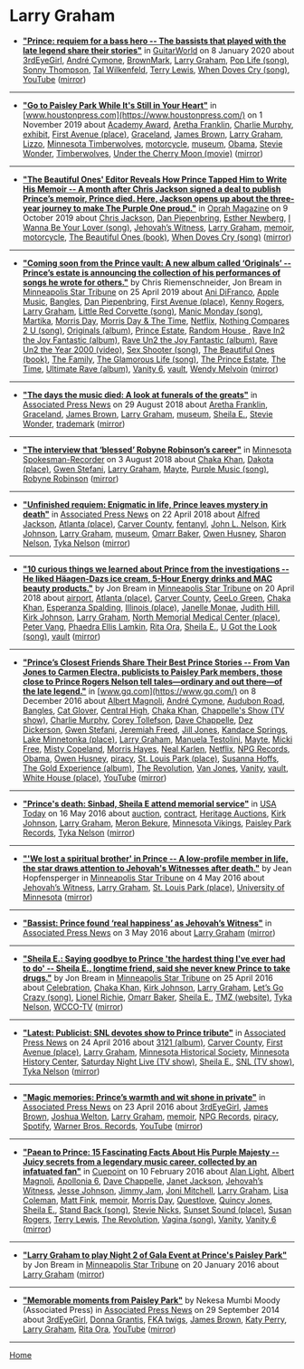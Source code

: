 # Larry Graham

 - [**"Prince: requiem for a bass hero -- The bassists that played with the late legend share their stories"**](https://www.guitarworld.com/features/prince-requiem-for-a-bass-hero) in [GuitarWorld](https://www.guitarworld.com/) on 8 January 2020 about [3rdEyeGirl](../../topics/3rdeyegirl/index.md), [André Cymone](../../topics/andr-cymone/index.md), [BrownMark](../../topics/brownmark/index.md), [Larry Graham](../../topics/larry-graham/index.md), [Pop Life (song)](../../topics/song/pop-life/index.md), [Sonny Thompson](../../topics/sonny-thompson/index.md), [Tal Wilkenfeld](../../topics/tal-wilkenfeld/index.md), [Terry Lewis](../../topics/terry-lewis/index.md), [When Doves Cry (song)](../../topics/song/when-doves-cry/index.md), [YouTube](../../topics/youtube/index.md) ([mirror](https://web.archive.org/web/*/https://www.guitarworld.com/features/prince-requiem-for-a-bass-hero))

----

 - [**"Go to Paisley Park While It's Still in Your Heart"**](https://www.houstonpress.com/music/a-trip-to-princes-paisley-park-11373725) in [www.houstonpress.com](https://www.houstonpress.com/) on 1 November 2019 about [Academy Award](../../topics/academy-award/index.md), [Aretha Franklin](../../topics/aretha-franklin/index.md), [Charlie Murphy](../../topics/charlie-murphy/index.md), [exhibit](../../topics/exhibit/index.md), [First Avenue (place)](../../topics/place/first-avenue/index.md), [Graceland](../../topics/graceland/index.md), [James Brown](../../topics/james-brown/index.md), [Larry Graham](../../topics/larry-graham/index.md), [Lizzo](../../topics/lizzo/index.md), [Minnesota Timberwolves](../../topics/minnesota-timberwolves/index.md), [motorcycle](../../topics/motorcycle/index.md), [museum](../../topics/museum/index.md), [Obama](../../topics/obama/index.md), [Stevie Wonder](../../topics/stevie-wonder/index.md), [Timberwolves](../../topics/timberwolves/index.md), [Under the Cherry Moon (movie)](../../topics/movie/under-the-cherry-moon/index.md) ([mirror](https://web.archive.org/web/*/https://www.houstonpress.com/music/a-trip-to-princes-paisley-park-11373725))

----

 - [**"The Beautiful Ones' Editor Reveals How Prince Tapped Him to Write His Memoir -- A month after Chris Jackson signed a deal to publish Prince’s memoir, Prince died. Here, Jackson opens up about the three-year journey to make The Purple One proud."**](https://www.oprahmag.com/entertainment/books/a29339794/prince-the-beautiful-ones-book-chris-jackson/) in [Oprah Magazine](https://www.oprahmag.com/) on 9 October 2019 about [Chris Jackson](../../topics/chris-jackson/index.md), [Dan Piepenbring](../../topics/dan-piepenbring/index.md), [Esther Newberg](../../topics/esther-newberg/index.md), [I Wanna Be Your Lover (song)](../../topics/song/i-wanna-be-your-lover/index.md), [Jehovah’s Witness](../../topics/jehovah-s-witness/index.md), [Larry Graham](../../topics/larry-graham/index.md), [memoir](../../topics/memoir/index.md), [motorcycle](../../topics/motorcycle/index.md), [The Beautiful Ones (book)](../../topics/book/the-beautiful-ones/index.md), [When Doves Cry (song)](../../topics/song/when-doves-cry/index.md) ([mirror](https://web.archive.org/web/*/https://www.oprahmag.com/entertainment/books/a29339794/prince-the-beautiful-ones-book-chris-jackson/))

----

 - [**"Coming soon from the Prince vault: A new album called ‘Originals’ -- Prince’s estate is announcing the collection of his performances of songs he wrote for others."**](http://www.startribune.com/coming-soon-from-the-prince-vault-a-new-album-called-originals/509009862/) by Chris Riemenschneider, Jon Bream in [Minneapolis Star Tribune](http://www.startribune.com/) on 25 April 2019 about [Ani DiFranco](../../topics/ani-difranco/index.md), [Apple Music](../../topics/apple-music/index.md), [Bangles](../../topics/bangles/index.md), [Dan Piepenbring](../../topics/dan-piepenbring/index.md), [First Avenue (place)](../../topics/place/first-avenue/index.md), [Kenny Rogers](../../topics/kenny-rogers/index.md), [Larry Graham](../../topics/larry-graham/index.md), [Little Red Corvette (song)](../../topics/song/little-red-corvette/index.md), [Manic Monday (song)](../../topics/song/manic-monday/index.md), [Martika](../../topics/martika/index.md), [Morris Day](../../topics/morris-day/index.md), [Morris Day & The Time](../../topics/morris-day-the-time/index.md), [Netflix](../../topics/netflix/index.md), [Nothing Compares 2 U (song)](../../topics/song/nothing-compares-2-u/index.md), [Originals (album)](../../topics/album/originals/index.md), [Prince Estate](../../topics/prince-estate/index.md), [Random House ](../../topics/random-house/index.md), [Rave In2 the Joy Fantastic (album)](../../topics/album/rave-in2-the-joy-fantastic/index.md), [Rave Un2 the Joy Fantastic (album)](../../topics/album/rave-un2-the-joy-fantastic/index.md), [Rave Un2 the Year 2000 (video)](../../topics/video/rave-un2-the-year-2000/index.md), [Sex Shooter (song)](../../topics/song/sex-shooter/index.md), [The Beautiful Ones (book)](../../topics/book/the-beautiful-ones/index.md), [The Family](../../topics/the-family/index.md), [The Glamorous Life (song)](../../topics/song/the-glamorous-life/index.md), [The Prince Estate](../../topics/the-prince-estate/index.md), [The Time](../../topics/the-time/index.md), [Ultimate Rave (album)](../../topics/album/ultimate-rave/index.md), [Vanity 6](../../topics/vanity-6/index.md), [vault](../../topics/vault/index.md), [Wendy Melvoin](../../topics/wendy-melvoin/index.md) ([mirror](https://web.archive.org/web/*/http://www.startribune.com/coming-soon-from-the-prince-vault-a-new-album-called-originals/509009862/))

----

 - [**"The days the music died: A look at funerals of the greats"**](https://apnews.com/7d546ab5dbec4e5ba4ebd0eddd1064e8) in [Associated Press News](https://apnews.com/) on 29 August 2018 about [Aretha Franklin](../../topics/aretha-franklin/index.md), [Graceland](../../topics/graceland/index.md), [James Brown](../../topics/james-brown/index.md), [Larry Graham](../../topics/larry-graham/index.md), [museum](../../topics/museum/index.md), [Sheila E.](../../topics/sheila-e/index.md), [Stevie Wonder](../../topics/stevie-wonder/index.md), [trademark](../../topics/trademark/index.md) ([mirror](https://web.archive.org/web/*/https://apnews.com/7d546ab5dbec4e5ba4ebd0eddd1064e8))

----

 - [**"The interview that ‘blessed’ Robyne Robinson’s career"**](https://spokesman-recorder.com/2018/08/03/the-interview-that-blessed-robyne-robinsons-career/) in [Minnesota Spokesman-Recorder](https://spokesman-recorder.com/) on 3 August 2018 about [Chaka Khan](../../topics/chaka-khan/index.md), [Dakota (place)](../../topics/place/dakota/index.md), [Gwen Stefani](../../topics/gwen-stefani/index.md), [Larry Graham](../../topics/larry-graham/index.md), [Mayte](../../topics/mayte/index.md), [Purple Music (song)](../../topics/song/purple-music/index.md), [Robyne Robinson](../../topics/robyne-robinson/index.md) ([mirror](https://web.archive.org/web/*/https://spokesman-recorder.com/2018/08/03/the-interview-that-blessed-robyne-robinsons-career/))

----

 - [**"Unfinished requiem: Enigmatic in life, Prince leaves mystery in death"**](https://apnews.com/48227e49f5384fe7b343b7ccdeb00e6f) in [Associated Press News](https://apnews.com/) on 22 April 2018 about [Alfred Jackson](../../topics/alfred-jackson/index.md), [Atlanta (place)](../../topics/place/atlanta/index.md), [Carver County](../../topics/carver-county/index.md), [fentanyl](../../topics/fentanyl/index.md), [John L. Nelson](../../topics/john-l-nelson/index.md), [Kirk Johnson](../../topics/kirk-johnson/index.md), [Larry Graham](../../topics/larry-graham/index.md), [museum](../../topics/museum/index.md), [Omarr Baker](../../topics/omarr-baker/index.md), [Owen Husney](../../topics/owen-husney/index.md), [Sharon Nelson](../../topics/sharon-nelson/index.md), [Tyka Nelson](../../topics/tyka-nelson/index.md) ([mirror](https://web.archive.org/web/*/https://apnews.com/48227e49f5384fe7b343b7ccdeb00e6f))

----

 - [**"10 curious things we learned about Prince from the investigations -- He liked Häagen-Dazs ice cream, 5-Hour Energy drinks and MAC beauty products."**](http://www.startribune.com/10-curious-things-we-learned-about-prince-from-the-investigations/480364723/) by Jon Bream in [Minneapolis Star Tribune](http://www.startribune.com/) on 20 April 2018 about [airport](../../topics/airport/index.md), [Atlanta (place)](../../topics/place/atlanta/index.md), [Carver County](../../topics/carver-county/index.md), [CeeLo Green](../../topics/ceelo-green/index.md), [Chaka Khan](../../topics/chaka-khan/index.md), [Esperanza Spalding](../../topics/esperanza-spalding/index.md), [Illinois (place)](../../topics/place/illinois/index.md), [Janelle Monae](../../topics/janelle-monae/index.md), [Judith Hill](../../topics/judith-hill/index.md), [Kirk Johnson](../../topics/kirk-johnson/index.md), [Larry Graham](../../topics/larry-graham/index.md), [North Memorial Medical Center (place)](../../topics/place/north-memorial-medical-center/index.md), [Peter Vang](../../topics/peter-vang/index.md), [Phaedra Ellis Lamkin](../../topics/phaedra-ellis-lamkin/index.md), [Rita Ora](../../topics/rita-ora/index.md), [Sheila E.](../../topics/sheila-e/index.md), [U Got the Look (song)](../../topics/song/u-got-the-look/index.md), [vault](../../topics/vault/index.md) ([mirror](https://web.archive.org/web/*/http://www.startribune.com/10-curious-things-we-learned-about-prince-from-the-investigations/480364723/))

----

 - [**"Prince’s Closest Friends Share Their Best Prince Stories -- From Van Jones to Carmen Electra, publicists to Paisley Park members, those close to Prince Rogers Nelson tell tales—ordinary and out there—of the late legend."**](https://www.gq.com/story/prince-stories) in [www.gq.com](https://www.gq.com/) on 8 December 2016 about [Albert Magnoli](../../topics/albert-magnoli/index.md), [André Cymone](../../topics/andr-cymone/index.md), [Audubon Road](../../topics/audubon-road/index.md), [Bangles](../../topics/bangles/index.md), [Cat Glover](../../topics/cat-glover/index.md), [Central High](../../topics/central-high/index.md), [Chaka Khan](../../topics/chaka-khan/index.md), [Chappelle's Show (TV show)](../../topics/tv-show/chappelle-s-show/index.md), [Charlie Murphy](../../topics/charlie-murphy/index.md), [Corey Tollefson](../../topics/corey-tollefson/index.md), [Dave Chappelle](../../topics/dave-chappelle/index.md), [Dez Dickerson](../../topics/dez-dickerson/index.md), [Gwen Stefani](../../topics/gwen-stefani/index.md), [Jeremiah Freed](../../topics/jeremiah-freed/index.md), [Jill Jones](../../topics/jill-jones/index.md), [Kandace Springs](../../topics/kandace-springs/index.md), [Lake Minnetonka (place)](../../topics/place/lake-minnetonka/index.md), [Larry Graham](../../topics/larry-graham/index.md), [Manuela Testolini](../../topics/manuela-testolini/index.md), [Mayte](../../topics/mayte/index.md), [Micki Free](../../topics/micki-free/index.md), [Misty Copeland](../../topics/misty-copeland/index.md), [Morris Hayes](../../topics/morris-hayes/index.md), [Neal Karlen](../../topics/neal-karlen/index.md), [Netflix](../../topics/netflix/index.md), [NPG Records](../../topics/npg-records/index.md), [Obama](../../topics/obama/index.md), [Owen Husney](../../topics/owen-husney/index.md), [piracy](../../topics/piracy/index.md), [St. Louis Park (place)](../../topics/place/st-louis-park/index.md), [Susanna Hoffs](../../topics/susanna-hoffs/index.md), [The Gold Experience (album)](../../topics/album/the-gold-experience/index.md), [The Revolution](../../topics/the-revolution/index.md), [Van Jones](../../topics/van-jones/index.md), [Vanity](../../topics/vanity/index.md), [vault](../../topics/vault/index.md), [White House (place)](../../topics/place/white-house/index.md), [YouTube](../../topics/youtube/index.md) ([mirror](https://web.archive.org/web/*/https://www.gq.com/story/prince-stories))

----

 - [**"Prince's death: Sinbad, Sheila E attend memorial service"**](https://usatoday.com/story/life/music/2016/05/15/princes-death-day-25--jehovahs-witness-memorial-guitar-auction/84412432/) in [USA Today](https://usatoday.com/) on 16 May 2016 about [auction](../../topics/auction/index.md), [contract](../../topics/contract/index.md), [Heritage Auctions](../../topics/heritage-auctions/index.md), [Kirk Johnson](../../topics/kirk-johnson/index.md), [Larry Graham](../../topics/larry-graham/index.md), [Meron Bekure](../../topics/meron-bekure/index.md), [Minnesota Vikings](../../topics/minnesota-vikings/index.md), [Paisley Park Records](../../topics/paisley-park-records/index.md), [Tyka Nelson](../../topics/tyka-nelson/index.md) ([mirror](https://web.archive.org/web/*/https://usatoday.com/story/life/music/2016/05/15/princes-death-day-25--jehovahs-witness-memorial-guitar-auction/84412432/))

----

 - [**"'We lost a spiritual brother' in Prince -- A low-profile member in life, the star draws attention to Jehovah's Witnesses after death."**](http://www.startribune.com/prince-s-death-puts-spotlight-on-jehovah-s-witnesses/377972981/) by Jean Hopfensperger in [Minneapolis Star Tribune](http://www.startribune.com/) on 4 May 2016 about [Jehovah’s Witness](../../topics/jehovah-s-witness/index.md), [Larry Graham](../../topics/larry-graham/index.md), [St. Louis Park (place)](../../topics/place/st-louis-park/index.md), [University of Minnesota](../../topics/university-of-minnesota/index.md) ([mirror](https://web.archive.org/web/*/http://www.startribune.com/prince-s-death-puts-spotlight-on-jehovah-s-witnesses/377972981/))

----

 - [**"Bassist: Prince found ‘real happiness’ as Jehovah’s Witness"**](https://apnews.com/9d74a545f96f473fa81c37073329320a) in [Associated Press News](https://apnews.com/) on 3 May 2016 about [Larry Graham](../../topics/larry-graham/index.md) ([mirror](https://web.archive.org/web/*/https://apnews.com/9d74a545f96f473fa81c37073329320a))

----

 - [**"Sheila E.: Saying goodbye to Prince 'the hardest thing I've ever had to do' -- Sheila E., longtime friend, said she never knew Prince to take drugs."**](http://www.startribune.com/sheila-e-saying-goodbye-to-prince-the-hardest-thing-i-ve-ever-had-to-do/376906621/) by Jon Bream in [Minneapolis Star Tribune](http://www.startribune.com/) on 25 April 2016 about [Celebration](../../topics/celebration/index.md), [Chaka Khan](../../topics/chaka-khan/index.md), [Kirk Johnson](../../topics/kirk-johnson/index.md), [Larry Graham](../../topics/larry-graham/index.md), [Let’s Go Crazy (song)](../../topics/song/let-s-go-crazy/index.md), [Lionel Richie](../../topics/lionel-richie/index.md), [Omarr Baker](../../topics/omarr-baker/index.md), [Sheila E.](../../topics/sheila-e/index.md), [TMZ (website)](../../topics/website/tmz/index.md), [Tyka Nelson](../../topics/tyka-nelson/index.md), [WCCO-TV](../../topics/wcco-tv/index.md) ([mirror](https://web.archive.org/web/*/http://www.startribune.com/sheila-e-saying-goodbye-to-prince-the-hardest-thing-i-ve-ever-had-to-do/376906621/))

----

 - [**"Latest: Publicist: SNL devotes show to Prince tribute"**](https://apnews.com/b57342f2b68447639ef7589c0caa9ee8) in [Associated Press News](https://apnews.com/) on 24 April 2016 about [3121 (album)](../../topics/album/3121/index.md), [Carver County](../../topics/carver-county/index.md), [First Avenue (place)](../../topics/place/first-avenue/index.md), [Larry Graham](../../topics/larry-graham/index.md), [Minnesota Historical Society](../../topics/minnesota-historical-society/index.md), [Minnesota History Center](../../topics/minnesota-history-center/index.md), [Saturday Night Live (TV show)](../../topics/tv-show/saturday-night-live/index.md), [Sheila E.](../../topics/sheila-e/index.md), [SNL (TV show)](../../topics/tv-show/snl/index.md), [Tyka Nelson](../../topics/tyka-nelson/index.md) ([mirror](https://web.archive.org/web/*/https://apnews.com/b57342f2b68447639ef7589c0caa9ee8))

----

 - [**"Magic memories: Prince’s warmth and wit shone in private"**](https://apnews.com/cf2e87db1753473eb63165d807bd45c2) in [Associated Press News](https://apnews.com/) on 23 April 2016 about [3rdEyeGirl](../../topics/3rdeyegirl/index.md), [James Brown](../../topics/james-brown/index.md), [Joshua Welton](../../topics/joshua-welton/index.md), [Larry Graham](../../topics/larry-graham/index.md), [memoir](../../topics/memoir/index.md), [NPG Records](../../topics/npg-records/index.md), [piracy](../../topics/piracy/index.md), [Spotify](../../topics/spotify/index.md), [Warner Bros. Records](../../topics/warner-bros-records/index.md), [YouTube](../../topics/youtube/index.md) ([mirror](https://web.archive.org/web/*/https://apnews.com/cf2e87db1753473eb63165d807bd45c2))

----

 - [**"Paean to Prince: 15 Fascinating Facts About His Purple Majesty -- Juicy secrets from a legendary music career, collected by an infatuated fan"**](https://medium.com/cuepoint/paean-to-prince-15-fascinating-facts-about-his-purple-majesty-6aa627d1d17e) in [Cuepoint](https://medium.com/cuepoint/) on 10 February 2016 about [Alan Light](../../topics/alan-light/index.md), [Albert Magnoli](../../topics/albert-magnoli/index.md), [Apollonia 6](../../topics/apollonia-6/index.md), [Dave Chappelle](../../topics/dave-chappelle/index.md), [Janet Jackson](../../topics/janet-jackson/index.md), [Jehovah’s Witness](../../topics/jehovah-s-witness/index.md), [Jesse Johnson](../../topics/jesse-johnson/index.md), [Jimmy Jam](../../topics/jimmy-jam/index.md), [Joni Mitchell](../../topics/joni-mitchell/index.md), [Larry Graham](../../topics/larry-graham/index.md), [Lisa Coleman](../../topics/lisa-coleman/index.md), [Matt Fink](../../topics/matt-fink/index.md), [memoir](../../topics/memoir/index.md), [Morris Day](../../topics/morris-day/index.md), [Questlove](../../topics/questlove/index.md), [Quincy Jones](../../topics/quincy-jones/index.md), [Sheila E.](../../topics/sheila-e/index.md), [Stand Back (song)](../../topics/song/stand-back/index.md), [Stevie Nicks](../../topics/stevie-nicks/index.md), [Sunset Sound (place)](../../topics/place/sunset-sound/index.md), [Susan Rogers](../../topics/susan-rogers/index.md), [Terry Lewis](../../topics/terry-lewis/index.md), [The Revolution](../../topics/the-revolution/index.md), [Vagina (song)](../../topics/song/vagina/index.md), [Vanity](../../topics/vanity/index.md), [Vanity 6](../../topics/vanity-6/index.md) ([mirror](https://web.archive.org/web/*/https://medium.com/cuepoint/paean-to-prince-15-fascinating-facts-about-his-purple-majesty-6aa627d1d17e))

----

 - [**"Larry Graham to play Night 2 of Gala Event at Prince's Paisley Park"**](http://www.startribune.com/larry-graham-to-play-night-2-of-gala-event-at-prince-s-paisley-park/365992291/) by Jon Bream in [Minneapolis Star Tribune](http://www.startribune.com/) on 20 January 2016 about [Larry Graham](../../topics/larry-graham/index.md) ([mirror](https://web.archive.org/web/*/http://www.startribune.com/larry-graham-to-play-night-2-of-gala-event-at-prince-s-paisley-park/365992291/))

----

 - [**"Memorable moments from Paisley Park"**](https://apnews.com/d341d2b22be74bf7843f3c485d527b18) by Nekesa Mumbi Moody (Associated Press) in [Associated Press News](https://apnews.com/) on 29 September 2014 about [3rdEyeGirl](../../topics/3rdeyegirl/index.md), [Donna Grantis](../../topics/donna-grantis/index.md), [FKA twigs](../../topics/fka-twigs/index.md), [James Brown](../../topics/james-brown/index.md), [Katy Perry](../../topics/katy-perry/index.md), [Larry Graham](../../topics/larry-graham/index.md), [Rita Ora](../../topics/rita-ora/index.md), [YouTube](../../topics/youtube/index.md) ([mirror](https://web.archive.org/web/*/https://apnews.com/d341d2b22be74bf7843f3c485d527b18))

----

[Home](../)

